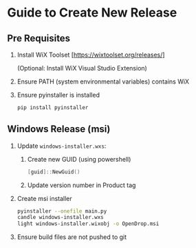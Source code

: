 # Guide to Create New Release

## Pre Requisites

1. Install WiX Toolset [https://wixtoolset.org/releases/]

    (Optional: Install WiX Visual Studio Extension)

2. Ensure PATH (system environmental variables) contains WiX

3. Ensure pyinstaller is installed

    ```bash
    pip install pyinstaller
    ```

## Windows Release (msi)

1. Update `windows-installer.wxs`:

    1. Create new GUID (using powershell)
        ```powershell
        [guid]::NewGuid()
        ```
    2. Update version number in Product tag

2. Create msi installer

    ```bash
    pyinstaller --onefile main.py
    candle windows-installer.wxs
    light windows-installer.wixobj -o OpenDrop.msi
    ```

3. Ensure build files are not pushed to git
